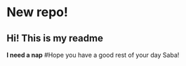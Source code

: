 # New repo!
## Hi! This is my readme
**I need a nap**
#Hope you have a good rest of your day Saba! 
